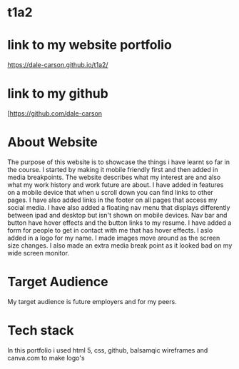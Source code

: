 # t1a2

# link to my website portfolio
https://dale-carson.github.io/t1a2/

# link to my github
[https://github.com/dale-carson

# About Website
The purpose of this website is to showcase the things i have learnt so far in the course. I started by making it mobile friendly first and then added in media breakpoints.
The website describes what my interest are and also what my work history and work future are about.
I have added in features on a mobile device that when u scroll down you can find links to other pages.
I have also added links in the footer on all pages that access my social media.
I have also added a floating nav menu that displays differently between ipad and desktop but isn't shown on mobile devices.
Nav bar and button have hover effects and the button links to my resume.
I have added a form for people to get in contact with me that has hover effects.
I aslo added in a logo for my name.
I made images move around as the screen size changes.
I also made an extra media break point as it looked bad on my wide screen monitor.

# Target Audience
My target audience is future employers and for my peers.

# Tech stack
In this portfolio i used html 5, css, github, balsamqic wireframes and canva.com to make logo's
